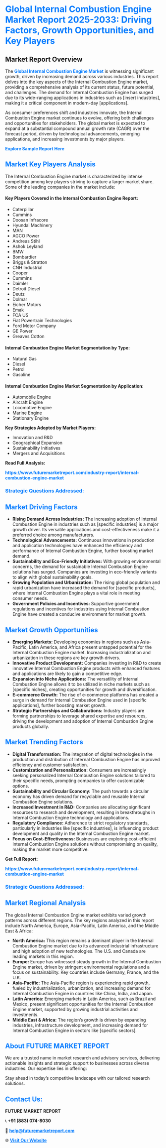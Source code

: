 <h1 style="color: #007BFF;">Global Internal Combustion Engine Market Report 2025-2033: Driving Factors, Growth Opportunities, and Key Players</h1>

<section id="overview">
<h2>Market Report Overview</h2>
<p>The <a href="https://www.futuremarketreport.com/industry-report/internal-combustion-engine-market" style="color: #007BFF; text-decoration: none;"><strong>Global Internal Combustion Engine Market</strong></a> is witnessing significant growth, driven by increasing demand across various industries. This report delves into the key aspects of the Internal Combustion Engine market, providing a comprehensive analysis of its current status, future potential, and challenges. The demand for Internal Combustion Engine has surged due to its wide-ranging applications in industries such as [insert industries], making it a critical component in modern-day [applications].</p>
<p>As consumer preferences shift and industries innovate, the Internal Combustion Engine market continues to evolve, offering both challenges and opportunities for stakeholders. The global market is expected to expand at a substantial compound annual growth rate (CAGR) over the forecast period, driven by technological advancements, emerging applications, and increasing investments by major players.</p>
</section>

<section id="overview">
<p><a href="https://www.futuremarketreport.com/request-sample/reportId=63412" style="color: #007BFF; text-decoration: none;"><strong>Explore Sample Report Here</strong></a></p>
</section>

<section id="key-players">
<h2 style="color: #007BFF;">Market Key Players Analysis</h2>
<p>The Internal Combustion Engine market is characterized by intense competition among key players striving to capture a larger market share. Some of the leading companies in the market include:</p>
<h4>Key Players Covered in the Internal Combustion Engine Report:</h4>
<ul><li>Caterpillar</li><li>Cummins</li><li>Doosan Infracore</li><li>Hyundai Machinery</li><li>MAN</li><li>AGCO Power</li><li>Andreas Stihl</li><li>Ashok Leyland</li><li>BMW</li><li>Bombardier</li><li>Briggs &amp; Stratton</li><li>CNH Industrial</li><li>Cooper</li><li>Cummins</li><li>Daimler</li><li>Detroit Diesel</li><li>Deutz</li><li>Dolmar</li><li>Eicher Motors</li><li>Emak</li><li>FCA US</li><li>Fiat Powertrain Technologies</li><li>Ford Motor Company</li><li>GE Power</li><li>Greaves Cotton</li></ul>
<h4>Internal Combustion Engine Market Segmentation by Type:</h4>
<ul><li>Natural Gas</li><li>Diesel</li><li>Petrol</li><li>Gasoline</li></ul>

<h4>Internal Combustion Engine Market Segmentation by Application:</h4>
<ul><li>Automobile Engine</li><li>Aircraft Engine</li><li>Locomotive Engine</li><li>Marine Engine</li><li>Stationary Engine</li></ul>
<p><strong>Key Strategies Adopted by Market Players:</strong></p>
<ul>
<li>Innovation and R&D</li>
<li>Geographical Expansion</li>
<li>Sustainability Initiatives</li>
<li>Mergers and Acquisitions</li>
</ul>
</section>

<section>
<p><strong>Read Full Analysis: </strong></p><a href="https://www.futuremarketreport.com/industry-report/internal-combustion-engine-market" style="color: #007BFF; text-decoration: none;"><strong>https://www.futuremarketreport.com/industry-report/internal-combustion-engine-market</strong></a>
<h3 style="color: #007BFF;">Strategic Questions Addressed:</h3>
</section>

<section id="driving-factors">
<h2 style="color: #007BFF;">Market Driving Factors</h2>
<ul>
<li><strong>Rising Demand Across Industries:</strong> The increasing adoption of Internal Combustion Engine in industries such as [specific industries] is a major growth driver. Its versatile applications and cost-effectiveness make it a preferred choice among manufacturers.</li>
<li><strong>Technological Advancements:</strong> Continuous innovations in production and application technologies have enhanced the efficiency and performance of Internal Combustion Engine, further boosting market demand.</li>
<li><strong>Sustainability and Eco-Friendly Initiatives:</strong> With growing environmental concerns, the demand for sustainable Internal Combustion Engine solutions has surged. Companies are investing in eco-friendly variants to align with global sustainability goals.</li>
<li><strong>Growing Population and Urbanization:</strong> The rising global population and rapid urbanization have increased the demand for [specific products], where Internal Combustion Engine plays a vital role in meeting consumer needs.</li>
<li><strong>Government Policies and Incentives:</strong> Supportive government regulations and incentives for industries using Internal Combustion Engine have created a conducive environment for market growth.</li>
</ul>
</section>

<section id="growth-opportunities">
<h2 style="color: #007BFF;">Market Growth Opportunities</h2>
<ul>
<li><strong>Emerging Markets:</strong> Developing economies in regions such as Asia-Pacific, Latin America, and Africa present untapped potential for the Internal Combustion Engine market. Increasing industrialization and urbanization in these regions are key growth drivers.</li>
<li><strong>Innovative Product Development:</strong> Companies investing in R&D to create innovative Internal Combustion Engine products with enhanced features and applications are likely to gain a competitive edge.</li>
<li><strong>Expansion into Niche Applications:</strong> The versatility of Internal Combustion Engine allows it to be utilized in niche markets such as [specific niches], creating opportunities for growth and diversification.</li>
<li><strong>E-commerce Growth:</strong> The rise of e-commerce platforms has created a surge in demand for Internal Combustion Engine used in [specific applications], further boosting market growth.</li>
<li><strong>Strategic Partnerships and Collaborations:</strong> Industry players are forming partnerships to leverage shared expertise and resources, driving the development and adoption of Internal Combustion Engine products globally.</li>
</ul>
</section>

<section id="trending-factors">
<h2 style="color: #007BFF;">Market Trending Factors</h2>
<ul>
<li><strong>Digital Transformation:</strong> The integration of digital technologies in the production and distribution of Internal Combustion Engine has improved efficiency and customer satisfaction.</li>
<li><strong>Customization and Personalization:</strong> Consumers are increasingly seeking personalized Internal Combustion Engine solutions tailored to their specific needs, prompting companies to offer customizable options.</li>
<li><strong>Sustainability and Circular Economy:</strong> The push towards a circular economy has driven demand for recyclable and reusable Internal Combustion Engine solutions.</li>
<li><strong>Increased Investment in R&D:</strong> Companies are allocating significant resources to research and development, resulting in breakthroughs in Internal Combustion Engine technology and applications.</li>
<li><strong>Regulatory Compliance:</strong> Adherence to strict regulatory standards, particularly in industries like [specific industries], is influencing product development and quality in the Internal Combustion Engine market.</li>
<li><strong>Focus on Cost-Effectiveness:</strong> Businesses are exploring cost-efficient Internal Combustion Engine solutions without compromising on quality, making the market more competitive.</li>
</ul>
</section>

<section>
<p><strong>Get Full Report: </strong></p><a href="https://www.futuremarketreport.com/industry-report/internal-combustion-engine-market" style="color: #007BFF; text-decoration: none;"><strong>https://www.futuremarketreport.com/industry-report/internal-combustion-engine-market</strong></a>
<h3 style="color: #007BFF;">Strategic Questions Addressed:</h3>
</section>


<section id="regional-analysis">
<h2 style="color: #007BFF;">Market Regional Analysis</h2>
<p>The global Internal Combustion Engine market exhibits varied growth patterns across different regions. The key regions analyzed in this report include North America, Europe, Asia-Pacific, Latin America, and the Middle East & Africa:</p>
<ul>
<li><strong>North America:</strong> This region remains a dominant player in the Internal Combustion Engine market due to its advanced industrial infrastructure and high adoption of new technologies. The U.S. and Canada are leading markets in this region.</li>
<li><strong>Europe:</strong> Europe has witnessed steady growth in the Internal Combustion Engine market, driven by stringent environmental regulations and a focus on sustainability. Key countries include Germany, France, and the U.K.</li>
<li><strong>Asia-Pacific:</strong> The Asia-Pacific region is experiencing rapid growth, fueled by industrialization, urbanization, and increasing demand for Internal Combustion Engine in countries like China, India, and Japan.</li>
<li><strong>Latin America:</strong> Emerging markets in Latin America, such as Brazil and Mexico, present significant opportunities for the Internal Combustion Engine market, supported by growing industrial activities and investments.</li>
<li><strong>Middle East & Africa:</strong> The region’s growth is driven by expanding industries, infrastructure development, and increasing demand for Internal Combustion Engine in sectors like [specific sectors].</li>
</ul>
</section>

<footer>
<h2 style="color: #007BFF;">About FUTURE MARKET REPORT</h2>
<p>We are a trusted name in market research and advisory services, delivering actionable insights and strategic support to businesses across diverse industries. Our expertise lies in offering:</p>

<p>Stay ahead in today’s competitive landscape with our tailored research solutions.</p>

<h2 style="color: #007BFF;">Contact Us:</h2>
<p><strong>FUTURE MARKET REPORT</strong></p>
<p>📞 <strong>+91 (883) 074-8030</strong></p>
<p>📧 <strong><a href="mailto:help@futuremarketreport.com" style="color: #007BFF;">help@futuremarketreport.com</a></strong></p>
<p>🌐 <strong><a href="https://www.futuremarketreport.com/" style="color: #007BFF;">Visit Our Website</a></strong></p>
</footer>